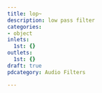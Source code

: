 ```yaml
---
title: lop~
description: low pass filter
categories:
- object
inlets:
  1st: {}
outlets:
  1st: {}
draft: true
pdcategory: Audio Filters

---
```

